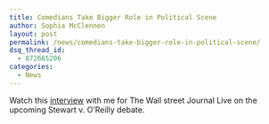 ```yaml
---
title: Comedians Take Bigger Role in Political Scene
author: Sophia McClennen
layout: post
permalink: /news/comedians-take-bigger-role-in-political-scene/
dsq_thread_id:
  - 872665206
categories:
  - News
---
```

Watch this [interview][1] with me for The Wall street Journal Live on the upcoming Stewart v. O&#8217;Reilly debate.

 [1]: http://live.wsj.com/#!72831C95-BEBB-400C-B8BD-5BF931ECB961
